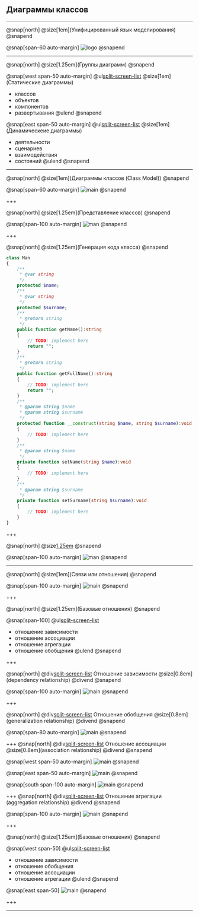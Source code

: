 
## Диаграммы классов

---

@snap[north]
@size[1em](Унифицированный язык моделирования)
@snapend

@snap[span-60 auto-margin]
![logo](images/UML_logo.png)
@snapend

---
@snap[north]
@size[1.25em](Группы диаграмм)
@snapend

@snap[west span-50 auto-margin] 
  @ul[split-screen-list](false)
  @size[1em](Статические диаграммы)
  - классов
  - объектов
  - компонентов
  - развертывания
@ulend
@snapend

@snap[east span-50 auto-margin]
  @ul[split-screen-list](false)
  @size[1em](Динамическеие диаграммы)
  - деятельности
  - сценариев
  - взаимодействия 
  - состояний
@ulend
@snapend

---

@snap[north]
@size[1em](Диаграммы классов (Class Model))
@snapend

@snap[span-60 auto-margin]
![main](images/diagram.png)
@snapend

+++

@snap[north]
@size[1.25em](Представление классов)
@snapend

@snap[span-100 auto-margin] 
![man](images/man.png)
@snapend

+++

@snap[north]
@size[1.25em](Генерация кода класса)
@snapend

```php
class Man
{
	/**
	 * @var string
	 */
	protected $name;
	/**
	 * @var string
	 */
	protected $surname;
	/**
	 * @return string
	 */
	public function getName():string
	{
		// TODO: implement here
		return "";
	}
	/**
	 * @return string
	 */
	public function getFullName():string
	{
		// TODO: implement here
		return "";
	}
	/**
	 * @param string $name
	 * @param string $surname
	 */
	protected function __construct(string $name, string $surname):void
	{
		// TODO: implement here
	}
	/**
	 * @param string $name
	 */
	private function setName(string $name):void
	{
		// TODO: implement here
	}
	/**
	 * @param string $surname
	 */
	private function setSurname(string $surname):void
	{
		// TODO: implement here
	}
}
```
+++

@snap[north]
@size[1.25em](Одиночка)
@snapend

@snap[span-100 auto-margin] 
![man](images/singleton.png)
@snapend

---

@snap[north]
@size[1em](Связи или отношения)
@snapend

@snap[span-100 auto-margin]
![main](images/relationship.png)
@snapend

+++

@snap[north]
@size[1.25em](Базовые отношения)
@snapend

@snap[span-100]
  @ul[split-screen-list](false)
  - отношение зависимости
  - отношение ассоциации
  - отношение агрегации
  - отношение обобщения
@ulend
@snapend

+++

@snap[north]
    @div[split-screen-list](false)
	Отношение зависимости
	@size[0.8em](dependency relationship)
    @divend
@snapend

@snap[span-100 auto-margin]
![main](images/dependency.png)
@snapend

+++

@snap[north]
    @div[split-screen-list](false)
	Отношение обобщения
	@size[0.8em](generalization relationship)
    @divend
@snapend

@snap[span-80 auto-margin]
![main](images/generalization.png)
@snapend

+++
@snap[north]
    @div[split-screen-list](false)
	Отношение ассоциации 
	@size[0.8em](association relationship)
    @divend
@snapend

@snap[west span-50 auto-margin]
![main](images/association1.png)
@snapend

@snap[east span-50 auto-margin]
![main](images/association2.png)
@snapend

@snap[south span-100 auto-margin]
![main](images/association3.png)
@snapend

+++
@snap[north]
    @div[split-screen-list](false)
	Отношение агрегации 
	(aggregation relationship)
    @divend
@snapend

@snap[span-100 auto-margin]
![main](images/aggregation.png)
@snapend

+++

@snap[north]
@size[1.25em](Базовые отношения)
@snapend

@snap[west span-50]
  @ul[split-screen-list](false)
  - отношение зависимости
  - отношение обобщения
  - отношение ассоциации
  - отношение агрегации
@ulend
@snapend

@snap[east span-50]
![main](images/mainRelationship.png)
@snapend

+++


---
